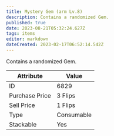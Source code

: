 ```yaml
---
title: Mystery Gem (arm Lv.8)
description: Contains a randomized Gem.
published: true
date: 2023-08-21T05:32:24.627Z
tags: items
editor: markdown
dateCreated: 2023-02-17T06:52:14.542Z
---
```


Contains a randomized Gem.

|Attribute|Value|
|-|-|
|ID|6829|
|Purchase Price|3 Flips|
|Sell Price|1 Flips|
|Type|Consumable|
|Stackable|Yes|

